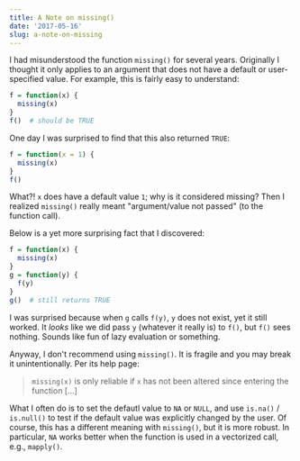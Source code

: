 ```yaml
---
title: A Note on missing()
date: '2017-05-16'
slug: a-note-on-missing
---
```


I had misunderstood the function `missing()` for several years. Originally I thought it only applies to an argument that does not have a default or user-specified value. For example, this is fairly easy to understand:

```r
f = function(x) {
  missing(x)
}
f()  # should be TRUE
```

One day I was surprised to find that this also returned `TRUE`:

```r
f = function(x = 1) {
  missing(x)
}
f()
```

What?! `x` does have a default value `1`; why is it considered missing? Then I realized `missing()` really meant "argument/value not passed" (to the function call).

Below is a yet more surprising fact that I discovered:

```r
f = function(x) {
  missing(x)
}
g = function(y) {
  f(y)
}
g()  # still returns TRUE
```

I was surprised because when `g` calls `f(y)`, `y` does not exist, yet it still worked. It _looks_ like we did pass `y` (whatever it really is) to `f()`, but `f()` sees nothing. Sounds like fun of lazy evaluation or something.

Anyway, I don't recommend using `missing()`. It is fragile and you may break it unintentionally. Per its help page:

> `missing(x)` is only reliable if `x` has not been altered since entering the function [...]

What I often do is to set the defautl value to `NA` or `NULL`, and use `is.na()` / `is.null()` to test if the default value was explicitly changed by the user. Of course, this has a different meaning with `missing()`, but it is more robust. In particular, `NA` works better when the function is used in a vectorized call, e.g., `mapply()`.
